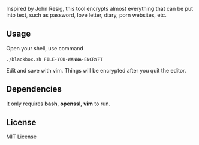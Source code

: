 Inspired by John Resig, this tool encrypts almost everything that can be put into text, such as password, love letter, diary, porn websites, etc.

## Usage

Open your shell, use command

```
./blackbox.sh FILE-YOU-WANNA-ENCRYPT
```

Edit and save with vim. Things will be encrypted after you quit the editor.

## Dependencies
It only requires **bash**, **openssl**, **vim** to run.

## License
MIT License
